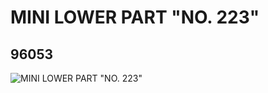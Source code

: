 # MINI LOWER PART "NO. 223"
## 96053
![MINI LOWER PART "NO. 223"](https://lc-www-live-s.legocdn.com/media/bricks/5/2/4623649.jpg)
